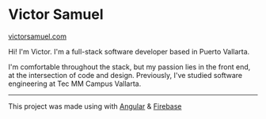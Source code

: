 # Victor Samuel

[victorsamuel.com](https://www.victorsamuel.com)

Hi! I'm Victor. I'm a full-stack software developer based in Puerto Vallarta.

I'm comfortable throughout the stack, but my passion lies in the front end, at the intersection of code and design. Previously, I've studied software engineering at Tec MM Campus Vallarta.

---

This project was made using with [Angular](https://angular.io/) & [Firebase](https://firebase.google.com)
